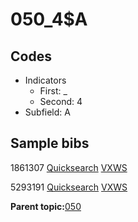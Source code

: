 # 050\_4$A

## Codes

-   Indicators
    -   First: \_
    -   Second: 4
-   Subfield: A

## Sample bibs

1861307 [Quicksearch](https://search.library.yale.edu/catalog/1861307) [VXWS](http://prodorbis.library.yale.edu:7014/vxws/GetHoldingsService?bibId=1861307)

5293191 [Quicksearch](https://search.library.yale.edu/catalog/5293191) [VXWS](http://prodorbis.library.yale.edu:7014/vxws/GetHoldingsService?bibId=5293191)

**Parent topic:**[050](../../tags/050/050.md)

